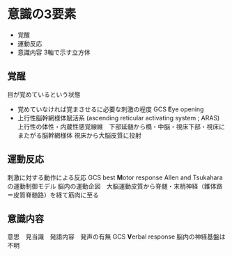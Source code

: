 # 意識の3要素

- 覚醒
- 運動反応
- 意識内容
3軸で示す立方体

## 覚醒
目が覚めているという状態
- 覚めていなければ覚まさせるに必要な刺激の程度
GCS **E**ye opening
- 上行性脳幹網様体賦活系 (ascending reticular activating system ; ARAS)
上行性の体性・内蔵性感覚線維　下部延髄から橋・中脳・視床下部・視床にまたがる脳幹網様体
視床から大脳皮質に投射

## 運動反応
刺激に対する動作による反応
GCS best **M**otor response
Allen and Tsukaharaの運動制御モデル
脳内の運動企図　大脳運動皮質から脊髄・末梢神経（錐体路＝皮質脊髄路）を経て筋肉に至る

## 意識内容
意思　見当識　発語内容　発声の有無
GCS **V**erbal response
脳内の神経基盤は不明


